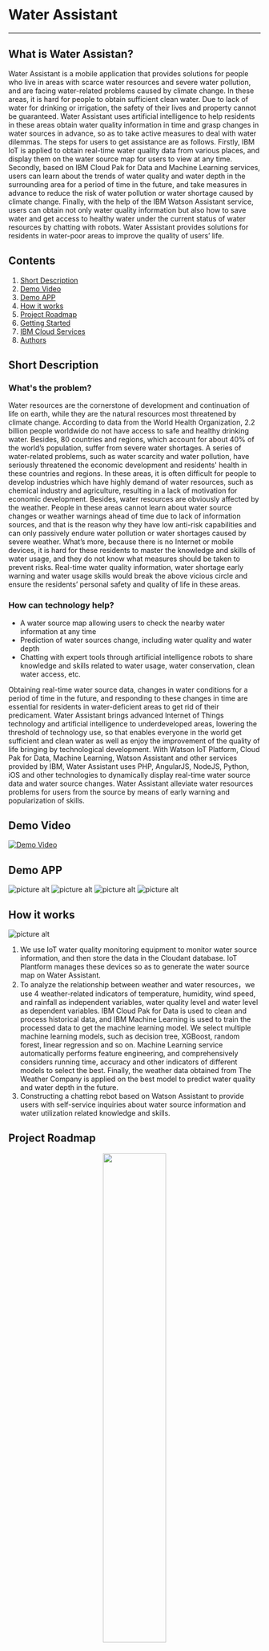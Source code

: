 # Water Assistant #

_______________________________________________________________________________________________________________________________________________

## What is Water Assistan? ##
Water Assistant is a mobile application that provides solutions for people who live in areas with scarce water resources and severe water pollution, and are facing water-related problems caused by climate change. In these areas, it is hard for people to obtain sufficient clean water. Due to lack of water for drinking or irrigation, the safety of their lives and property cannot be guaranteed. Water Assistant uses artificial intelligence to help residents in these areas obtain water quality information in time and grasp changes in water sources in advance, so as to take active measures to deal with water dilemmas. The steps for users to get assistance are as follows. Firstly, IBM IoT is applied to obtain real-time water quality data from various places, and display them on the water source map for users to view at any time. Secondly, based on IBM Cloud Pak for Data and Machine Learning services, users can learn about the trends of water quality and water depth in the surrounding area for a period of time in the future, and take measures in advance to reduce the risk of water pollution or water shortage caused by climate change. Finally, with the help of the IBM Watson Assistant service, users can obtain not only water quality information but also how to save water and get access to healthy water under the current status of water resources by chatting with robots. Water Assistant provides solutions for residents in water-poor areas to improve the quality of users’ life.


## Contents

01. [Short Description](#Short-Description)
02. [Demo Video](#Demo-Video)
02. [Demo APP](#Demo-APP)
03. [How it works](#How-it-works)
06. [Project Roadmap](#Project-Roadmap)
07. [Getting Started](#Getting-Started)
08. [IBM Cloud Services](#IBM-Cloud-Services)
10. [Authors](#Authors)

## Short Description <a name="Short-Description"></a>

### What's the problem?
Water resources are the cornerstone of development and continuation of life on earth, while they are the natural resources most threatened by climate change. According to data from the World Health Organization, 2.2 billion people worldwide do not have access to safe and healthy drinking water. Besides, 80 countries and regions, which account for about 40% of the world’s population, suffer from severe water shortages. A series of water-related problems, such as water scarcity and water pollution, have seriously threatened the economic development and residents' health in these countries and regions. In these areas, it is often difficult for people to develop  industries which have highly demand of water resources, such as chemical industry and agriculture, resulting in a lack of motivation for economic development. Besides, water resources are obviously affected by the weather. People in these areas cannot learn about water source changes or weather warnings ahead of time due to lack of information sources, and that is the reason why they have low anti-risk capabilities and can only passively endure water pollution or water shortages caused by severe weather. What’s more, because there is no Internet or mobile devices, it is hard for these residents to master the knowledge and skills of water usage, and they do not know what measures should be taken to prevent risks. Real-time water quality information, water shortage early warning and water usage skills would break the above vicious circle and ensure the residents’ personal safety and quality of life in these areas.


### How can technology help?

* A water source map allowing users to check the nearby water information at any time
* Prediction of water sources change, including water quality and water depth
* Chatting with expert tools through artificial intelligence robots to share knowledge and skills related to water usage, water conservation, clean water access, etc.

Obtaining real-time water source data, changes in water conditions for a period of time in the future, and responding to these changes in time are essential for residents in water-deficient areas to get rid of their predicament. Water Assistant brings advanced Internet of Things technology and artificial intelligence to underdeveloped areas, lowering the threshold of technology use, so that enables everyone in the world get sufficient and clean water as well as enjoy the improvement of the quality of life bringing by technological development. With Watson IoT Platform, Cloud Pak for Data, Machine Learning, Watson Assistant and other services provided by IBM, Water Assistant uses PHP, AngularJS, NodeJS, Python, iOS and other technologies to dynamically display real-time water source data and water source changes. Water Assistant alleviate water resources problems for users from the source by means of early warning and popularization of skills.


## Demo Video <a name="Demo-Video"></a>
[![Demo Video](https://github.com/long122021/Water-Assistant/blob/master/cover.png?raw=ture)](https://www.youtube.com/watch?v=YDZhK_8l9pQ&t=29s "DEMO VIDEO")

## Demo APP <a name="Demo-APP"></a>
![picture alt](https://github.com/long122021/Water-Assistant/blob/master/app_1.GIF?raw=true)
![picture alt](https://github.com/long122021/Water-Assistant/blob/master/app_2.GIF?raw=true)
![picture alt](https://github.com/long122021/Water-Assistant/blob/master/app_3.GIF?raw=true)
![picture alt](https://github.com/long122021/Water-Assistant/blob/master/app_4.GIF?raw=true)

## How it works <a name="How-it-works"></a>
![picture alt](https://github.com/long122021/Water-Assistant/blob/master/Architecture.png?raw=true)
1. We use IoT water quality monitoring equipment to monitor water source information, and then store the data in the Cloudant database. IoT Plantform manages these devices so as to generate the water source map on Water Assistant.
2. To analyze the relationship between weather and water resources，we use 4 weather-related indicators of temperature, humidity, wind speed, and rainfall  as independent variables, water quality level and water level as dependent variables. IBM Cloud Pak for Data is used to clean and process historical data, and IBM Machine Learning is used to train the processed data to get the machine learning model. We select multiple machine learning models, such as decision tree, XGBoost, random forest, linear regression and so on. Machine Learning service automatically performs feature engineering, and comprehensively considers running time, accuracy and other indicators of different models to select the best. Finally, the weather data obtained from The Weather Company is applied on the best model to predict water quality and water depth in the future.
3. Constructing a chatting rebot based on Watson Assistant to provide users with self-service inquiries about water source information and water utilization related knowledge and skills.


## Project Roadmap <a name="Project-Roadmap"></a>
<div  align="center">    
<img src="https://github.com/long122021/Water-Assistant/blob/master/Roadmap.png?raw=true" width="50%" height="50%">
</div>

* In the first stage, we focused on using the Internet of Things technology to monitor water quality and water depth, build a water source map, and provide users with the possibility to view water source information at any time.
* In the second stage, we pay attention to train models predicting water source changes, provide users with water quality and water depth trends, and propose countermeasures to deal with water-related problems.
* In the third stage, we improve the chatting robot to realize self-service query of the nearest clean water source and navigate to it. According to users’  needs, we recommend water resources utilization schemes such as agricultural irrigation and animal husbandry.

## Getting Started <a name="Getting-Started"></a>

#### Prerequisite
* Register for an [IBM Cloud account](https://www.ibm.com/account/reg/us-en/signup?formid=urx-42793&eventid=cfc-2020).
* Request a [Weather Company API key](https://callforcode.weather.com/)
* Register for an [Apple ID](https://appleid.apple.com/account)

#### Run it
* Download the Github code
* Install node.js
* After deploying the nodejs service, start from server.js
* Use Xcode to build an iOS package

## IBM Cloud Services <a name="IBM-Cloud-Services"></a>
* [IBM Cloud Object Storage](https://www.ibm.com/cloud/object-storage)
* [IBM Watson Studio](https://www.ibm.com/cloud/watson-studio)
* [IBM Watson Assistant](https://www.ibm.com/cloud/watson-assistant/)
* [The Weather Company API](https://callforcode.weather.com/)


## Authors <a name="Authors"></a>
* Yuanlong He - Product and software developers, system designer
* Yao Yao - Artificial intelligence engineer
* Yanan Huang - Web developer
* Zhibo Zi - Software developer
* Tianhao Wang – UI designer

## License <a name="License"></a>
This project is licensed under the Apache 2 License - see the [ LICENSE ](https://github.com/long122021/Water-Assistant/blob/master/LICENSE)
for details.
